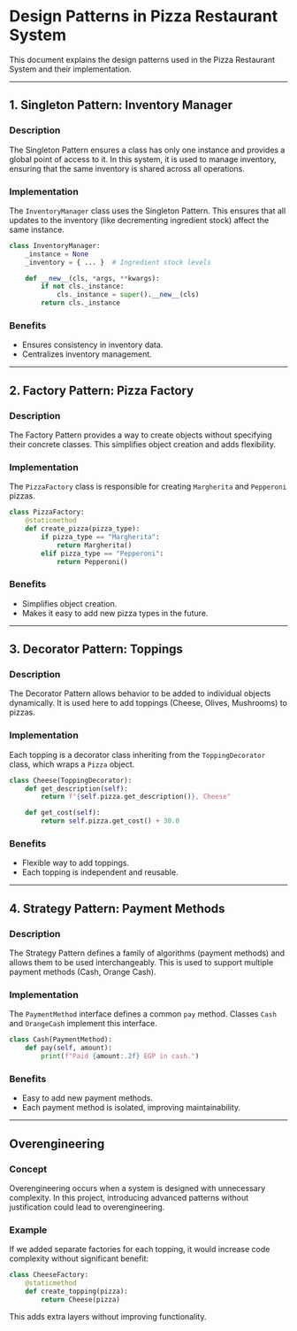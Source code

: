 # Design Patterns in Pizza Restaurant System

This document explains the design patterns used in the Pizza Restaurant System and their implementation.

---

## **1. Singleton Pattern: Inventory Manager**

### **Description**
The Singleton Pattern ensures a class has only one instance and provides a global point of access to it. In this system, it is used to manage inventory, ensuring that the same inventory is shared across all operations.

### **Implementation**
The `InventoryManager` class uses the Singleton Pattern. This ensures that all updates to the inventory (like decrementing ingredient stock) affect the same instance.

```python
class InventoryManager:
    _instance = None
    _inventory = { ... }  # Ingredient stock levels

    def __new__(cls, *args, **kwargs):
        if not cls._instance:
            cls._instance = super().__new__(cls)
        return cls._instance
```

### **Benefits**
- Ensures consistency in inventory data.
- Centralizes inventory management.

---

## **2. Factory Pattern: Pizza Factory**

### **Description**
The Factory Pattern provides a way to create objects without specifying their concrete classes. This simplifies object creation and adds flexibility.

### **Implementation**
The `PizzaFactory` class is responsible for creating `Margherita` and `Pepperoni` pizzas.

```python
class PizzaFactory:
    @staticmethod
    def create_pizza(pizza_type):
        if pizza_type == "Margherita":
            return Margherita()
        elif pizza_type == "Pepperoni":
            return Pepperoni()
```

### **Benefits**
- Simplifies object creation.
- Makes it easy to add new pizza types in the future.

---

## **3. Decorator Pattern: Toppings**

### **Description**
The Decorator Pattern allows behavior to be added to individual objects dynamically. It is used here to add toppings (Cheese, Olives, Mushrooms) to pizzas.

### **Implementation**
Each topping is a decorator class inheriting from the `ToppingDecorator` class, which wraps a `Pizza` object.

```python
class Cheese(ToppingDecorator):
    def get_description(self):
        return f"{self.pizza.get_description()}, Cheese"

    def get_cost(self):
        return self.pizza.get_cost() + 30.0
```

### **Benefits**
- Flexible way to add toppings.
- Each topping is independent and reusable.

---

## **4. Strategy Pattern: Payment Methods**

### **Description**
The Strategy Pattern defines a family of algorithms (payment methods) and allows them to be used interchangeably. This is used to support multiple payment methods (Cash, Orange Cash).

### **Implementation**
The `PaymentMethod` interface defines a common `pay` method. Classes `Cash` and `OrangeCash` implement this interface.

```python
class Cash(PaymentMethod):
    def pay(self, amount):
        print(f"Paid {amount:.2f} EGP in cash.")
```

### **Benefits**
- Easy to add new payment methods.
- Each payment method is isolated, improving maintainability.

---

## **Overengineering**

### **Concept**
Overengineering occurs when a system is designed with unnecessary complexity. In this project, introducing advanced patterns without justification could lead to overengineering.

### **Example**
If we added separate factories for each topping, it would increase code complexity without significant benefit:

```python
class CheeseFactory:
    @staticmethod
    def create_topping(pizza):
        return Cheese(pizza)
```

This adds extra layers without improving functionality.

